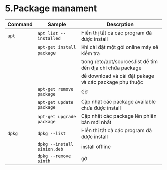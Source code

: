 # 5.Package manament 
| Command |Sample |Descrption |
|---------|-------|-----------|
|`apt`|`apt list --installed` |Hiển thị tất cả các program đã được install |
||`apt-get install packag`e|Khi cài đặt một gói online máy sẽ kiểm tra|
|||trong /etc/apt/sources.list để tìm đến địa chỉ chứa package |
|||để download và cài đặt pakage và các package phụ thuộc|
||`apt-get remove package`|Gỡ|
||`apt-get update	package`|Cập nhật các package available chưa được install |
||`apt-get upgrade package`|	Cập nhật các package lên phiên bản mới nhất|
|`dpkg`|`dpkg --list`|Hiển thị tất cả các program đã được install|
||`dpkg --install sinion.deb`|install offline|
||`dpkg --remove sinth`|gỡ|
